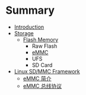 # Summary

* [Introduction](README.md)
* [Storage](storage/index.md)
   * [Flash Memory](storage/flash_memory/index.md)
       * Raw Flash
       * [eMMC](storage/flash_memory/emmc/index.md)
       * UFS
       * SD Card
* [Linux SD/MMC Framework](linux-sd-mmc-framework/introduction.md)
   * [eMMC 简介](linux-sd-mmc-framework/emmc_overview.md)
   * [eMMC 总线协议](linux-sd-mmc-framework/emmc_bus_protocol.md)


